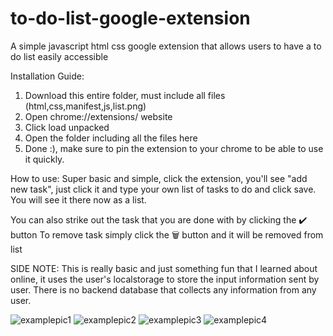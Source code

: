 # to-do-list-google-extension
A simple javascript html css google extension that allows users to have a to do list easily accessible

Installation Guide:
1. Download this entire folder, must include all files (html,css,manifest,js,list.png)
2. Open chrome://extensions/ website
3. Click load unpacked
4. Open the folder including all the files here
5. Done :), make sure to pin the extension to your chrome to be able to use it quickly.

How to use:
Super basic and simple, click the extension, you'll see "add new task", just click it and type your own list of tasks to do and click save.
You will see it there now as a list.

You can also strike out the task that you are done with by clicking the ✔️ button
To remove task simply click the 🗑️ button and it will be removed from list




SIDE NOTE:
This is really basic and just something fun that I learned about online, it uses the user's localstorage to store the input information sent by user. There is no backend database that collects any information from any user.


![examplepic1](https://github.com/roobynooby/to-do-list-google-extension/assets/104315028/44b8735c-a105-4b09-8f5b-3c9f71ce31c3)
![examplepic2](https://github.com/roobynooby/to-do-list-google-extension/assets/104315028/4feb9bc3-215d-451a-81b5-941178f77064)
![examplepic3](https://github.com/roobynooby/to-do-list-google-extension/assets/104315028/6b60675d-ffbc-4ecb-9f53-21d21056a102)
![examplepic4](https://github.com/roobynooby/to-do-list-google-extension/assets/104315028/97aff09f-b373-4243-a071-3f099be389bd)


